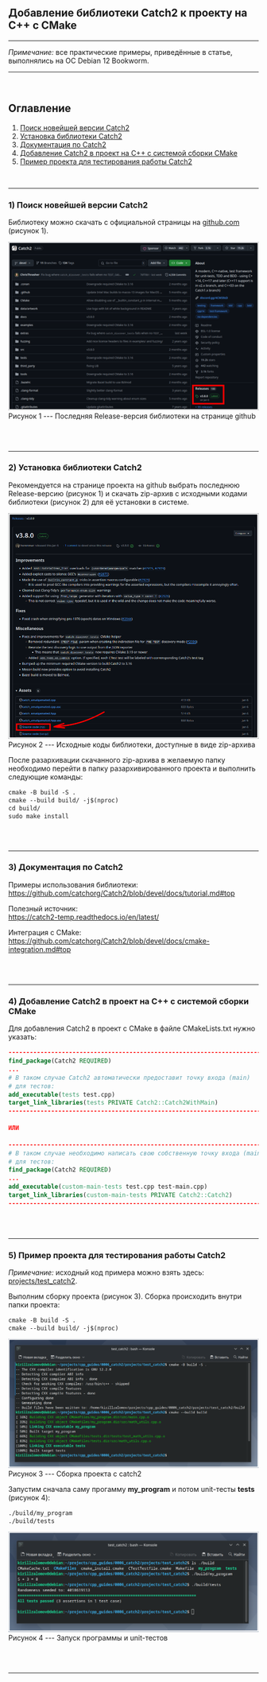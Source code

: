 ## Добавление библиотеки Catch2 к проекту на C++ с CMake  

---  

_Примечание:_ все практические примеры, приведённые в статье, выполнялись на ОС Debian 12 Bookworm.  

---  

<br>  

## Оглавление

1. [Поиск новейшей версии Catch2](#сhapter_1)
2. [Установка библиотеки Catch2](#сhapter_2)
3. [Документация по Catch2](#сhapter_3)
4. [Добавление Catch2 в проект на C++ с системой сборки CMake](#сhapter_4)
5. [Пример проекта для тестирования работы Catch2](#сhapter_5)
<br>  

---

<a name="сhapter_1"></a>
### 1) Поиск новейшей версии Catch2  

Библиотеку можно скачать с официальной страницы на [github.com](https://github.com/catchorg/Catch2?ysclid=m8hh1u17y5597839704) (рисунок 1).  

![Последняя Release-версия библиотеки на странице github](images/1.png)  
Рисунок 1 --- Последняя Release-версия библиотеки на странице github  

<br>  
<br>  

---

<a name="сhapter_2"></a>
### 2) Установка библиотеки Catch2  

Рекомендуется на странице проекта на github выбрать последнюю Release-версию (рисунок 1) и скачать zip-архив с исходными кодами библиотеки (рисунок 2) для её установки в системе.  

![Исходные коды библиотеки, доступные в виде zip-архива](images/2.png)  
Рисунок 2 --- Исходные коды библиотеки, доступные в виде zip-архива  

После разархивации скачанного zip-архива в желаемую папку необходимо перейти в папку разархивированного проекта и выполнить следующие команды:  

```console
cmake -B build -S .
cmake --build build/ -j$(nproc)
cd build/
sudo make install
```

<br>  
<br>  

---

<a name="сhapter_3"></a>
### 3) Документация по Catch2  

Примеры использования библиотеки:  
https://github.com/catchorg/Catch2/blob/devel/docs/tutorial.md#top  

Полезный источник:  
https://catch2-temp.readthedocs.io/en/latest/  

Интеграция с CMake:  
https://github.com/catchorg/Catch2/blob/devel/docs/cmake-integration.md#top  

<br>  
<br>  

---

<a name="сhapter_4"></a>
### 4) Добавление Catch2 в проект на C++ с системой сборки CMake  

Для добавления Catch2 в проект с CMake в файле CMakeLists.txt нужно указать:  

```cmake
--------------------------------------------------------------------------------
find_package(Catch2 REQUIRED)
...
# В таком случае Catch2 автоматически предоставит точку входа (main)
# для тестов:
add_executable(tests test.cpp)
target_link_libraries(tests PRIVATE Catch2::Catch2WithMain)
--------------------------------------------------------------------------------

ИЛИ

--------------------------------------------------------------------------------
# В таком случае необходимо написать свою собственную точку входа (main)
# для тестов:
find_package(Catch2 REQUIRED)
...
add_executable(custom-main-tests test.cpp test-main.cpp)
target_link_libraries(custom-main-tests PRIVATE Catch2::Catch2)
--------------------------------------------------------------------------------
```

<br>  
<br>  

---

<a name="сhapter_5"></a>
### 5) Пример проекта для тестирования работы Catch2  

_Примечание:_ исходный код примера можно взять здесь:  
[projects/test_catch2](projects/test_catch2).  

Выполним сборку проекта (рисунок 3). Сборка происходить внутри папки проекта:  

```console
cmake -B build -S .
cmake --build build/ -j$(nproc)
```

![Сборка проекта с catch2](images/3.png)  
Рисунок 3 --- Сборка проекта с catch2  

Запустим сначала саму прогамму __my_program__ и потом unit-тесты __tests__ (рисунок 4):  

```console
./build/my_program
./build/tests
```

![Запуск программы и unit-тестов](images/4.png)  
Рисунок 4 --- Запуск программы и unit-тестов  

<br>  
<br>  

---
